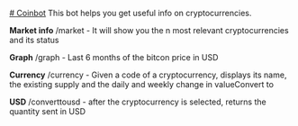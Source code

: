 [# Coinbot](telegram.me/CoBase_bot)
This bot helps you get useful info on cryptocurrencies. 

**Market info**
 /market - It will show you the n most relevant cryptocurrencies and its status 
 
**Graph**
 /graph - Last 6 months of the bitcon price in USD
 
**Currency**
 /currency - Given a code of a cryptocurrency, displays its name, the existing supply and the daily and weekly change in valueConvert to 

**USD** 
 /converttousd - after the cryptocurrency is selected, returns the quantity sent in USD
